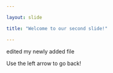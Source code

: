 ```yaml
---

layout: slide

title: "Welcome to our second slide!"

---
```


edited my newly added file

Use the left arrow to go back!
